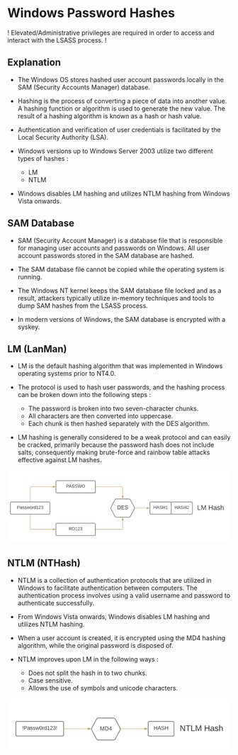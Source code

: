# Windows Password Hashes

! Elevated/Administrative privileges are required in order to access and interact with the LSASS process. !

## Explanation

- The Windows OS stores hashed user account passwords locally in the SAM (Security Accounts Manager) database.

- Hashing is the process of converting a piece of data into another value. A hashing function or algorithm is used to generate the new value. The result of a hashing algorithm is known as a hash or hash value.

- Authentication and verification of user credentials is facilitated by the Local Security Authority (LSA).

- Windows versions up to Windows Server 2003 utilize two different types of hashes :
    - LM
    - NTLM

- Windows disables LM hashing and utilizes NTLM hashing from Windows Vista onwards.

## SAM Database

- SAM (Security Account Manager) is a database file that is responsible for managing user accounts and passwords on Windows. All user account passwords stored in the SAM database are hashed.

- The SAM database file cannot be copied while the operating system is running.

- The Windows NT kernel keeps the SAM database file locked and as a result, attackers typically utilize in-memory techniques and tools to dump SAM hashes from the LSASS process.

- In modern versions of Windows, the SAM database is encrypted with a syskey.

## LM (LanMan)

- LM is the default hashing algorithm that was implemented in Windows operating systems prior to NT4.0.

- The protocol is used to hash user passwords, and the hashing process can be broken down into the following steps :
    - The password is broken into two seven-character chunks.
    - All characters are then converted into uppercase.
    - Each chunk is then hashed separately with the DES algorithm.

- LM hashing is generally considered to be a weak protocol and can easily be cracked, primarily because the password hash does not include salts, consequently making brute-force and rainbow table attacks effective against LM hashes.

![LM](../../../../Media/Windows-Password-Hashes/LM.png)

## NTLM (NTHash)

- NTLM is a collection of authentication protocols that are utilized in Windows to facilitate authentication between computers. The authentication process involves using a valid username and password to authenticate successfully.

- From Windows Vista onwards, Windows disables LM hashing and utilizes NTLM hashing.

- When a user account is created, it is encrypted using the MD4 hashing algorithm, while the original password is disposed of.

- NTLM improves upon LM in the following ways : 
    - Does not split the hash in to two chunks.
    - Case sensitive.
    - Allows the use of symbols and unicode characters.

![LM](../../../../Media/Windows-Password-Hashes/NTLM.png)